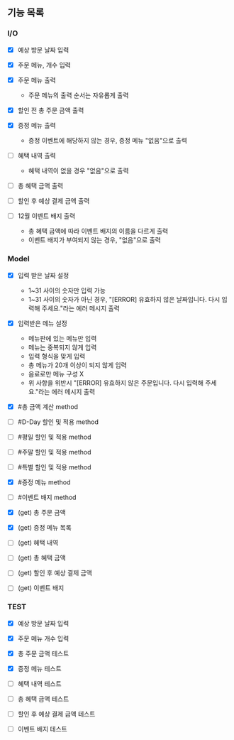 ## 기능 목록

### I/O

- [x] 예상 방문 날짜 입력
- [x] 주문 메뉴, 개수 입력

- [x] 주문 메뉴 출력
    - 주문 메뉴의 출력 순서는 자유롭게 출력
- [x] 할인 전 총 주문 금액 출력
- [x] 증정 메뉴 출력
    - 증정 이벤트에 해당하지 않는 경우, 증정 메뉴 "없음"으로 출력
- [ ] 혜택 내역 출력
    - 혜택 내역이 없을 경우 "없음"으로 출력
- [ ] 총 혜택 금액 출력
- [ ] 할인 후 예상 결제 금액 출력
- [ ] 12월 이벤트 배지 출력
    - 총 혜택 금액에 따라 이벤트 배지의 이름을 다르게 출력
    - 이벤트 배지가 부여되지 않는 경우, "없음"으로 출력


### Model

- [x] 입력 받은 날짜 설정
    - 1~31 사이의 숫자만 입력 가능
    - 1~31 사이의 숫자가 아닌 경우, "[ERROR] 유효하지 않은 날짜입니다. 다시 입력해 주세요."라는 에러 메시지 출력

- [x] 입력받은 메뉴 설정
    - 메뉴판에 있는 메뉴만 입력
    - 메뉴는 중복되지 않게 입력
    - 입력 형식을 맞게 입력
    - 총 메뉴가 20개 이상이 되지 않게 입력
    - 음료로만 메뉴 구성 X
    - 위 사항을 위반시 "[ERROR] 유효하지 않은 주문입니다. 다시 입력해 주세요."라는 에러 메시지 출력


- [x] #총 금액 계산 method
- [ ] #D-Day 할인 및 적용 method
- [ ] #평일 할인 및 적용 method
- [ ] #주말 할인 및 적용 method
- [ ] #특별 할인 및 적용 method
- [x] #증정 메뉴 method
- [ ] #이벤트 배지 method

- [x] (get) 총 주문 금액
- [x] (get) 증정 메뉴 목록
- [ ] (get) 혜택 내역
- [ ] (get) 총 혜택 금액
- [ ] (get) 할인 후 예상 결제 금액
- [ ] (get) 이벤트 배지


### TEST

- [x] 예상 방문 날짜 입력
- [x] 주문 메뉴 개수 입력

- [x] 총 주문 금액 테스트
- [x] 증정 메뉴 테스트
- [ ] 혜택 내역 테스트
- [ ] 총 혜택 금액 테스트
- [ ] 할인 후 예상 결제 금액 테스트
- [ ] 이벤트 배지 테스트